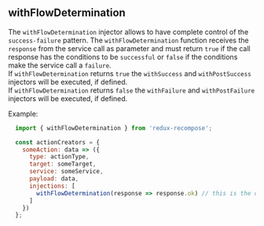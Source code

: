 ## withFlowDetermination

The `withFlowDetermination` injector allows to have complete control of the `success-failure` pattern. The `withFlowDetermination` function receives the `response` from the service call as parameter and must return `true` if the call response has the conditions to be `successful` or `false` if the conditions make the service call a `failure`.  
If `withFlowDetermination` returns `true` the `withSuccess` and `withPostSuccess` injectors will be executed, if defined.  
If `withFlowDetermination` returns `false` the `withFailure` and `withPostFailure` injectors will be executed, if defined.  


Example:

```js
  import { withFlowDetermination } from 'redux-recompose';

  const actionCreators = {
    someAction: data => ({
      type: actionType,
      target: someTarget,
      service: someService,
      payload: data,
      injections: [
        withFlowDetermination(response => response.ok) // this is the default //
      ]
    })
  };
```
